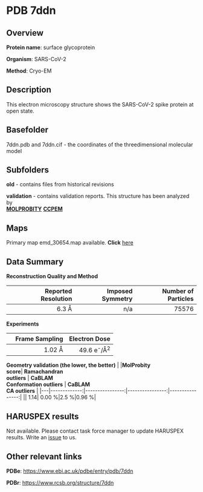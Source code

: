 # PDB 7ddn

## Overview

**Protein name**: surface glycoprotein

**Organism**: SARS-CoV-2

**Method**: Cryo-EM

## Description

This electron microscopy structure shows the SARS-CoV-2 spike protein at open state.

## Basefolder

7ddn.pdb and 7ddn.cif - the coordinates of the threedimensional molecular model

## Subfolders



**old** - contains files from historical revisions

**validation** - contains validation reports. This structure has been analyzed by <br>  [**MOLPROBITY**](https://github.com/thorn-lab/coronavirus_structural_task_force/tree/master/pdb/surface_glycoprotein/SARS-CoV-2/7ddn/validation/molprobity)   [**CCPEM**](https://github.com/thorn-lab/coronavirus_structural_task_force/tree/master/pdb/surface_glycoprotein/SARS-CoV-2/7ddn/validation/ccpem-validation) 



## Maps

Primary map emd_30654.map available. **Click** [here](http://ftp.wwpdb.org/pub/emdb/structures/EMD-30654/map/) 

## Data Summary
**Reconstruction Quality and Method**

|   | Reported Resolution | Imposed Symmetry | Number of Particles |
|---|-------------:|----------------:|--------------:|
|   |6.3 Å|n/a|75576|

**Experiments**

|   | Frame Sampling | Electron Dose |
|---|-------------:|----------------:|
|   |1.02 Å|49.6 e<sup>-</sup>/Å<sup>2</sup>|

**Geometry validation (the lower, the better)**
|   |**MolProbity<br>score**| **Ramachandran<br>outliers** | **CaBLAM<br>Conformation outliers** | **CaBLAM<br>CA outliers** |
|---|-------------:|----------------:|----------------:|----------------:|
||  1.14|  0.00 %|2.5 %|0.96 %|

## HARUSPEX results

Not available. Please contact task force manager to update HARUSPEX results. Write an [issue](https://github.com/thorn-lab/coronavirus_structural_task_force/issues) to us.

## Other relevant links 
**PDBe**:  https://www.ebi.ac.uk/pdbe/entry/pdb/7ddn
 
**PDBr**: https://www.rcsb.org/structure/7ddn 
